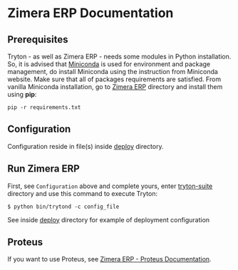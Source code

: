 # Zimera ERP Documentation

## Prerequisites

Tryton - as well as Zimera ERP - needs some modules in Python installation. So, it is advised that [Miniconda](https://conda.io/miniconda.html) is used for environment and package management, do install Miniconda using the instruction from Miniconda website. Make sure that all of packages requirements are satisfied. From vanilla Miniconda installation, go to [Zimera ERP](../tryton-suite/) directory and install them using **pip**:

```
pip -r requirements.txt
```

## Configuration

Configuration reside in file(s) inside [deploy](../tryton-suite/deploy/) directory.

## Run Zimera ERP

First, see `Configuration` above and complete yours, enter [tryton-suite](../tryton-suite/) directory and use this command to execute Tryton:

```
$ python bin/trytond -c config_file
```

See inside [deploy](../tryton-suite/deploy) directory for example of deployment configuration

## Proteus

If you want to use Proteus, see [Zimera ERP - Proteus Documentation](proteus/).

